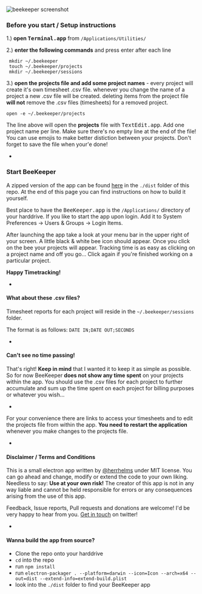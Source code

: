 ![beekeeper screenshot](https://dl.dropboxusercontent.com/content_link/xS5GgWq4zzjbqgEQb1G1E0sZIJd0ZLTUkOUd2AQPrMLXSiwzWpCkGEjt5APbcuwk/file)

### Before you start / Setup instructions

1.) **open <kbd>Terminal.app</kbd>** from `/Applications/Utilities/`

2.) **enter the following commands** and press enter after each line

```
 mkdir ~/.beekeeper
 touch ~/.beekeeper/projects
 mkdir ~/.beekeeper/sessions
```

3.) **open the projects file and add some project names** - every project will create it's own timesheet .csv file. whenever you change the name of a project a new .csv file will be created.
deleting items from the project file __will not__ remove the .csv files (timesheets) for a removed project.

```
open -e ~/.beekeeper/projects
```

The line above will open the __projects__ file with <kbd>TextEdit.app</kbd>. Add one project name per line. Make sure there's no empty line at the end of the file! You can use emojis to make better distiction between your projects. Don't forget to save the file when your\'e done!

-

### Start BeeKeeper

A zipped version of the app can be found [here](https://github.com/herrhelms/beekeeper/dist/beekeeper.zip) in the `./dist` folder of this repo. At the end of this page you can find instructions on how to build it yourself.

Best place to have the <kbd>BeeKeeper.app</kbd> is the `/Applications/` directory of your harddrive. If you like to start the app upon login. Add it to System Preferences -> Users & Groups -> Login Items.

After launching the app take a look at your menu bar in the upper right of your screen. A little black & white bee icon should appear. Once you click on the bee your projects will appear. Tracking time is as easy as clicking on a project name and off you go... Click again if you're finished working on a particular project.

**Happy Timetracking!**

-

#### What about these .csv files?
Timesheet reports for each project will reside in the `~/.beekeeper/sessions` folder.

The format is as follows:
`DATE IN;DATE OUT;SECONDS`

-

#### Can't see no time passing!
That's right! **Keep in mind** that I wanted it to keep it as simple as possible. So for now BeeKeeper __does not show any time spent__ on your projects within the app. You should use the .csv files for each project to further accumulate and sum up the time spent on each project for billing purposes or whatever you wish...

-

For your convenience there are links to access your timesheets and to edit the projects file from within the app. **You need to restart the application** whenever you make changes to the projects file.

-

#### Disclaimer / Terms and Conditions

This is a small electron app written by [@herrhelms](http://github.com/herrhelms) under MIT license. You can go ahead and change, modify or extend the code to your own liking.
Needless to say: **Use at your own risk!** The creator of this app is not in any way liable and cannot be held responsible for errors or any consequences arising from the use of this app.

Feedback, Issue reports, Pull requests and donations are welcome!
I'd be very happy to hear from you. [Get in touch](https://twitter.com/herrhelms) on twitter!

-

#### Wanna build the app from source?
 - Clone the repo onto your harddrive
 - `cd` into the repo
 - run `npm install`
 - run `electron-packager . --platform=darwin --icon=Icon --arch=x64 --out=dist --extend-info=extend-build.plist`
 - look into the `./dist` folder to find your BeeKeeper app
